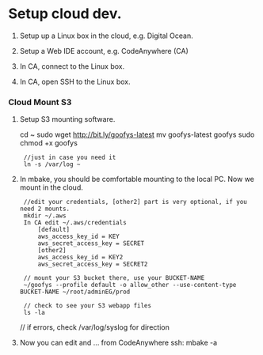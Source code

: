 
# Setup cloud dev.

1. Setup up a Linux box in the cloud, e.g. Digital Ocean.

2. Setup a Web IDE account, e.g. CodeAnywhere (CA)

3. In CA, connect to the Linux box.

4. In CA, open SSH to the Linux box.


### Cloud Mount S3

1. Setup S3 mounting software.

      cd ~
		sudo wget http://bit.ly/goofys-latest
		mv goofys-latest goofys
		sudo chmod +x goofys

		//just in case you need it
		ln -s /var/log ~

2. In mbake, you should be comfortable mounting to the local PC. Now we mount in the cloud.


		//edit your credentials, [other2] part is very optional, if you need 2 mounts.
		mkdir ~/.aws
		In CA edit ~/.aws/credentials
			[default]
			aws_access_key_id = KEY
			aws_secret_access_key = SECRET
			[other2]
			aws_access_key_id = KEY2
			aws_secret_access_key = SECRET2

		// mount your S3 bucket there, use your BUCKET-NAME
		~/goofys --profile default -o allow_other --use-content-type BUCKET-NAME ~/root/adminEG/prod

		// check to see your S3 webapp files
		ls -la
      
      // if errors, check /var/log/syslog for direction

3. Now you can edit and ... from CodeAnywhere ssh: mbake -a


